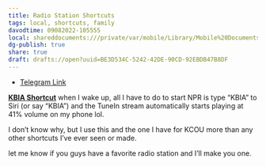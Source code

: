 ```yaml
---
title: Radio Station Shortcuts
tags: local, shortcuts, family
davodtime: 09082022-105555
local: shareddocuments:///private/var/mobile/Library/Mobile%20Documents/iCloud~md~obsidian/Documents/OBSHIDDIAN/drafts/BE3D534C-5242-42DE-90CD-92EBDB47B8DF.md
dg-publish: true
share: true
draft: drafts://open?uuid=BE3D534C-5242-42DE-90CD-92EBDB47B8DF
---
```

- [Telegram Link](https://t.me/columbiamo/11239)

[**KBIA Shortcut**](https://www.icloud.com/shortcuts/b48038b265ba4633a7dbe8d7d31b857b)
when I wake up, all I have to do to start NPR is type “KBIA” to Siri (or say “KBIA”) and the TuneIn stream automatically starts playing at 41% volume on my phone lol.

I don’t know why, but I use this and the one I have for KCOU more than any other shortcuts I’ve ever seen or made.

let me know if you guys have a favorite radio station and I’ll make you one.